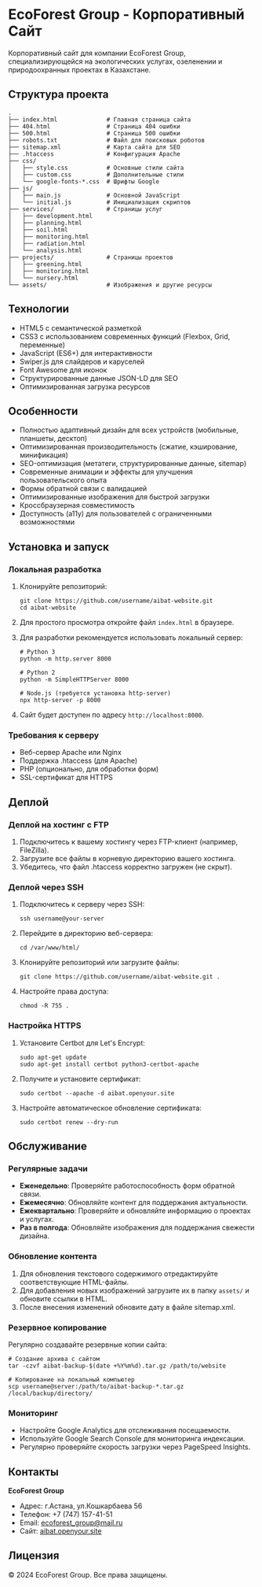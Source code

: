 # EcoForest Group - Корпоративный Сайт

Корпоративный сайт для компании EcoForest Group, специализирующейся на экологических услугах, озеленении и природоохранных проектах в Казахстане.

## Структура проекта

```
.
├── index.html              # Главная страница сайта
├── 404.html                # Страница 404 ошибки
├── 500.html                # Страница 500 ошибки
├── robots.txt              # Файл для поисковых роботов
├── sitemap.xml             # Карта сайта для SEO
├── .htaccess               # Конфигурация Apache
├── css/
│   ├── style.css           # Основные стили сайта
│   ├── custom.css          # Дополнительные стили
│   └── google-fonts-*.css  # Шрифты Google
├── js/
│   ├── main.js             # Основной JavaScript
│   └── initial.js          # Инициализация скриптов
├── services/               # Страницы услуг
│   ├── development.html
│   ├── planning.html
│   ├── soil.html
│   ├── monitoring.html
│   ├── radiation.html
│   └── analysis.html
├── projects/               # Страницы проектов
│   ├── greening.html
│   ├── monitoring.html
│   └── nursery.html
└── assets/                 # Изображения и другие ресурсы
```

## Технологии

- HTML5 с семантической разметкой
- CSS3 с использованием современных функций (Flexbox, Grid, переменные)
- JavaScript (ES6+) для интерактивности
- Swiper.js для слайдеров и каруселей
- Font Awesome для иконок
- Структурированные данные JSON-LD для SEO
- Оптимизированная загрузка ресурсов

## Особенности

- Полностью адаптивный дизайн для всех устройств (мобильные, планшеты, десктоп)
- Оптимизированная производительность (сжатие, кэширование, минификация)
- SEO-оптимизация (метатеги, структурированные данные, sitemap)
- Современные анимации и эффекты для улучшения пользовательского опыта
- Формы обратной связи с валидацией
- Оптимизированные изображения для быстрой загрузки
- Кроссбраузерная совместимость
- Доступность (a11y) для пользователей с ограниченными возможностями

## Установка и запуск

### Локальная разработка

1. Клонируйте репозиторий:
   ```
   git clone https://github.com/username/aibat-website.git
   cd aibat-website
   ```

2. Для простого просмотра откройте файл `index.html` в браузере.

3. Для разработки рекомендуется использовать локальный сервер:
   ```
   # Python 3
   python -m http.server 8000
   
   # Python 2
   python -m SimpleHTTPServer 8000
   
   # Node.js (требуется установка http-server)
   npx http-server -p 8000
   ```
   
4. Сайт будет доступен по адресу `http://localhost:8000`.

### Требования к серверу

- Веб-сервер Apache или Nginx
- Поддержка .htaccess (для Apache)
- PHP (опционально, для обработки форм)
- SSL-сертификат для HTTPS

## Деплой

### Деплой на хостинг с FTP

1. Подключитесь к вашему хостингу через FTP-клиент (например, FileZilla).
2. Загрузите все файлы в корневую директорию вашего хостинга.
3. Убедитесь, что файл .htaccess корректно загружен (не скрыт).

### Деплой через SSH

1. Подключитесь к серверу через SSH:
   ```
   ssh username@your-server
   ```
   
2. Перейдите в директорию веб-сервера:
   ```
   cd /var/www/html/
   ```
   
3. Клонируйте репозиторий или загрузите файлы:
   ```
   git clone https://github.com/username/aibat-website.git .
   ```
   
4. Настройте права доступа:
   ```
   chmod -R 755 .
   ```

### Настройка HTTPS

1. Установите Certbot для Let's Encrypt:
   ```
   sudo apt-get update
   sudo apt-get install certbot python3-certbot-apache
   ```
   
2. Получите и установите сертификат:
   ```
   sudo certbot --apache -d aibat.openyour.site
   ```
   
3. Настройте автоматическое обновление сертификата:
   ```
   sudo certbot renew --dry-run
   ```

## Обслуживание

### Регулярные задачи

- **Еженедельно**: Проверяйте работоспособность форм обратной связи.
- **Ежемесячно**: Обновляйте контент для поддержания актуальности.
- **Ежеквартально**: Проверяйте и обновляйте информацию о проектах и услугах.
- **Раз в полгода**: Обновляйте изображения для поддержания свежести дизайна.

### Обновление контента

1. Для обновления текстового содержимого отредактируйте соответствующие HTML-файлы.
2. Для добавления новых изображений загрузите их в папку `assets/` и обновите ссылки в HTML.
3. После внесения изменений обновите дату в файле sitemap.xml.

### Резервное копирование

Регулярно создавайте резервные копии сайта:

```
# Создание архива с сайтом
tar -czvf aibat-backup-$(date +%Y%m%d).tar.gz /path/to/website

# Копирование на локальный компьютер
scp username@server:/path/to/aibat-backup-*.tar.gz /local/backup/directory/
```

### Мониторинг

- Настройте Google Analytics для отслеживания посещаемости.
- Используйте Google Search Console для мониторинга индексации.
- Регулярно проверяйте скорость загрузки через PageSpeed Insights.

## Контакты

**EcoForest Group**
- Адрес: г.Астана, ул.Кошкарбаева 56
- Телефон: +7 (747) 157-41-51
- Email: ecoforest_group@mail.ru
- Сайт: [aibat.openyour.site](https://aibat.openyour.site)

## Лицензия

© 2024 EcoForest Group. Все права защищены. 
